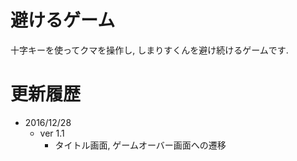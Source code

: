 # 避けるゲーム
十字キーを使ってクマを操作し, しまりすくんを避け続けるゲームです.

# 更新履歴
- 2016/12/28
  - ver 1.1
      - タイトル画面, ゲームオーバー画面への遷移
